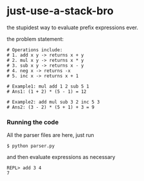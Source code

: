 # just-use-a-stack-bro
the stupidest way to evaluate prefix expressions ever.


the problem statement:
```
# Operations include: 
# 1. add x y -> returns x + y
# 2. mul x y -> returns x * y
# 3. sub x y -> returns x - y
# 4. neg x -> returns -x
# 5. inc x -> returns x + 1

# Example1: mul add 1 2 sub 5 1
# Ans1: (1 + 2) * (5 - 1) = 12

# Example2: add mul sub 3 2 inc 5 3
# Ans2: (3 - 2) * (5 + 1) + 3 = 9
```


### Running the code
All the parser files are here, just run
```
$ python parser.py
```

and then evaluate expressions as necessary 
```
REPL> add 3 4
7
```
